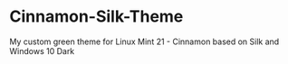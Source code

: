 # Cinnamon-Silk-Theme
My custom green theme for Linux Mint 21 - Cinnamon based on Silk and Windows 10 Dark
